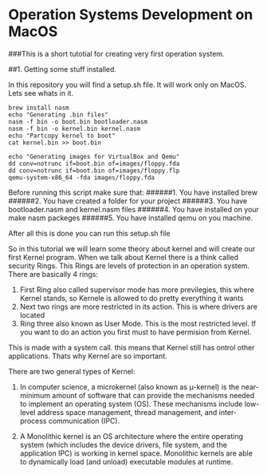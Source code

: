 # Operation Systems Development on MacOS

###This is a short tutotial for creating very first operation system.

##1. Getting some stuff installed.

In this repository you will find a setup.sh file. It will work only on MacOS. Lets see whats in it.
~~~
brew install nasm
echo "Generating .bin files"
nasm -f bin -o boot.bin bootloader.nasm
nasm -f bin -o kernel.bin kernel.nasm
echo "Partcopy kernel to boot"
cat kernel.bin >> boot.bin

echo "Generating images for VirtualBox and Qemu"
dd conv=notrunc if=boot.bin of=images/floppy.fda
dd conv=notrunc if=boot.bin of=images/floppy.flp
qemu-system-x86_64 -fda images/floppy.fda
~~~

Before running this script make sure that:
######1. You have installed brew
######2. You have created a folder for your project
######3. You have bootloader.nasm and kernel.nasm files
######4. You have installed on your make nasm packeges
######5. You have installed qemu on you machine.

After all this is done you can run this setup.sh file

So in this tutorial we will learn some theory about kernel and will  create our first Kernel program. When we talk about Kernel there is
a think called security Rings. This Rings are levels of protection in an operation system. There are basically 4 rings: 

1. First Ring also called supervisor mode has more previlegies, this where Kernel stands, so Kernele is allowed to do pretty everything it wants
2. Next two rings are more restricted in its action. This is where drivers are located
3. Ring three also known as User Mode. This is the most restricted level. If you want to do an action you first  must to have permision from Kernel.

This is made with a system call. this means that Kernel  still has ontrol other applications. Thats why Kernel are so important.

There are two general types of Kernel:
1. In computer science, a microkernel (also known as μ-kernel) is the near-minimum amount of software that can provide the mechanisms needed to implement an operating system (OS). These mechanisms include low-level address space management, thread management, and inter-process communication (IPC).

2. A Monolithic kernel is an OS architecture where the entire operating system (which includes the device drivers, file system, and the application IPC) is working in kernel space. Monolithic kernels are able to dynamically load (and unload) executable modules at runtime.

